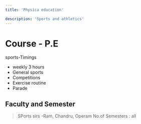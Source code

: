 ```yaml
---
title: 'Physica education'

description: 'Sports and athletics'
---
```




 # Course - P.E
 
sports-Timings
* weekly 3 hours
* General sports
* Competitions 
* Exercise routine
* Parade

## Faculty and Semester

>SPorts sirs -Ram, Chandru, Operam
>No.of Semesters : all

